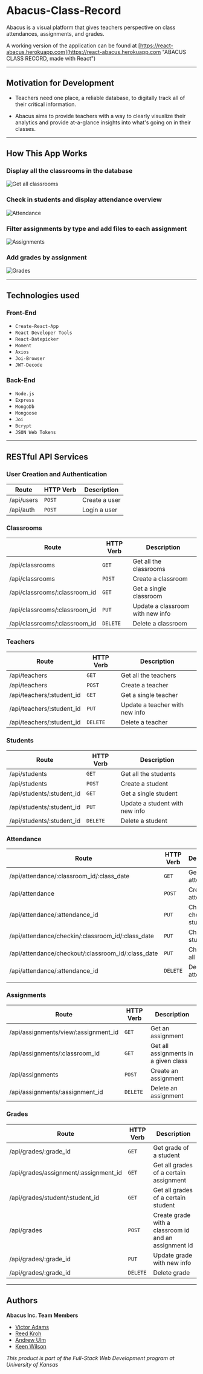 # Abacus-Class-Record

Abacus is a visual platform that gives teachers perspective on class attendances, assignments, and grades.

A working version of the application can be found at [https://react-abacus.herokuapp.com](https://react-abacus.herokuapp.com "ABACUS CLASS RECORD, made with React")

---

## Motivation for Development

- Teachers need one place, a reliable database, to digitally track all of their critical information.

- Abacus aims to provide teachers with a way to clearly visualize their analytics and provide at-a-glance insights into what's going on in their classes.

---

## How This App Works

### Display all the classrooms in the database
![Get all classrooms](https://i.imgur.com/VJSc88c.png)

### Check in students and display attendance overview
![Attendance ](https://i.imgur.com/XrXYy1u.png)

### Filter assignments by type and add files to each assignment
![Assignments ](https://i.imgur.com/ljDmlxf.png)

### Add grades by assignment
![Grades ](https://i.imgur.com/6yAC6qp.png)

---

## Technologies used

### Front-End

- `Create-React-App`
- `React Developer Tools`
- `React-Datepicker`
- `Moment`
- `Axios`
- `Joi-Browser`
- `JWT-Decode`

### Back-End

- `Node.js`
- `Express`
- `MongoDb`
- `Mongoose`
- `Joi`
- `Bcrypt`
- `JSON Web Tokens`

---

## RESTful API Services

### User Creation and Authentication

| Route      | HTTP Verb | Description   |
| ---------- | --------- | ------------- |
| /api/users | `POST`    | Create a user |
| /api/auth  | `POST`    | Login a user  |

### Classrooms

| Route                         | HTTP Verb | Description                      |
| ----------------------------- | --------- | -------------------------------- |
| /api/classrooms               | `GET`     | Get all the classrooms           |
| /api/classrooms               | `POST`    | Create a classroom               |
| /api/classrooms/:classroom_id | `GET`     | Get a single classroom           |
| /api/classrooms/:classroom_id | `PUT`     | Update a classroom with new info |
| /api/classrooms/:classroom_id | `DELETE`  | Delete a classroom               |

### Teachers

| Route                     | HTTP Verb | Description                    |
| ------------------------- | --------- | ------------------------------ |
| /api/teachers             | `GET`     | Get all the teachers           |
| /api/teachers             | `POST`    | Create a teacher               |
| /api/teachers/:student_id | `GET`     | Get a single teacher           |
| /api/teachers/:student_id | `PUT`     | Update a teacher with new info |
| /api/teachers/:student_id | `DELETE`  | Delete a teacher               |

### Students

| Route                     | HTTP Verb | Description                    |
| ------------------------- | --------- | ------------------------------ |
| /api/students             | `GET`     | Get all the students           |
| /api/students             | `POST`    | Create a student               |
| /api/students/:student_id | `GET`     | Get a single student           |
| /api/students/:student_id | `PUT`     | Update a student with new info |
| /api/students/:student_id | `DELETE`  | Delete a student               |

### Attendance

| Route                                              | HTTP Verb | Description                     |
| -------------------------------------------------- | --------- | ------------------------------- |
| /api/attendance/:classroom_id/:class_date          | `GET`     | Get attendance                  |
| /api/attendance                                    | `POST`    | Crete attendance                |
| /api/attendance/:attendance_id                     | `PUT`     | Check in or check out a student |
| /api/attendance/checkin/:classroom_id/:class_date  | `PUT`     | Check in all students           |
| /api/attendance/checkout/:classroom_id/:class_date | `PUT`     | Check out all students          |
| /api/attendance/:attendance_id                     | `DELETE`  | Delete attendance               |
|                                                    |

### Assignments

| Route                                | HTTP Verb | Description                          |
| ------------------------------------ | --------- | ------------------------------------ |
| /api/assignments/view/:assignment_id | `GET`     | Get an assignment                    |
| /api/assignments/:classroom_id       | `GET`     | Get all assignments in a given class |
| /api/assignments                     | `POST`    | Create an assignment                 |
| /api/assignments/:assignment_id      | `DELETE`  | Delete an assignment                 |

### Grades

| Route                                 | HTTP Verb | Description                                           |
| ------------------------------------- | --------- | ----------------------------------------------------- |
| /api/grades/:grade_id                 | `GET`     | Get grade of a student                                |
| /api/grades/assignment/:assignment_id | `GET`     | Get all grades of a certain assignment                |
| /api/grades/student/:student_id       | `GET`     | Get all grades of a certain student                   |
| /api/grades                           | `POST`    | Create grade with a classroom id and an assignment id |
| /api/grades/:grade_id                 | `PUT`     | Update grade with new info                            |
| /api/grades/:grade_id                 | `DELETE`  | Delete grade                                          |

---
## Authors
**Abacus Inc. Team Members**
* [Victor Adams](https://kysper.github.io/)
* [Reed Kroh](https://github.com/reedkroh)
* [Andrew Ulm](https://github.com/andrewulm)
* [Keen Wilson](https://keenwilson.com)

_This product is part of the Full-Stack Web Development program at University of Kansas_

